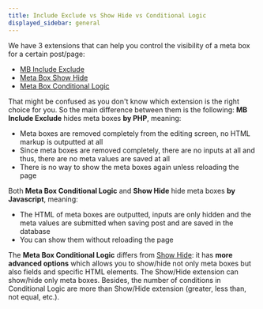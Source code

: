 ```yaml
---
title: Include Exclude vs Show Hide vs Conditional Logic
displayed_sidebar: general
---
```


We have 3 extensions that can help you control the visibility of a meta box for a certain post/page:

- [MB Include Exclude](/extensions/meta-box-include-exclude/)
- [Meta Box Show Hide](/extensions/meta-box-show-hide/)
- [Meta Box Conditional Logic](/extensions/meta-box-conditional-logic/)

That might be confused as you don't know which extension is the right choice for you. So the main difference between them is the following: **MB Include Exclude** hides meta boxes **by PHP**, meaning:

- Meta boxes are removed completely from the editing screen, no HTML markup is outputted at all
- Since meta boxes are removed completely, there are no inputs at all and thus, there are no meta values are saved at all
- There is no way to show the meta boxes again unless reloading the page

Both **Meta Box Conditional Logic** and **Show Hide** hide meta boxes **by Javascript**, meaning:

- The HTML of meta boxes are outputted, inputs are only hidden and the meta values are submitted when saving post and are saved in the database
- You can show them without reloading the page

The **Meta Box Conditional Logic** differs from [Show Hide](/extensions/meta-box-conditional-logic/): it has **more advanced options** which allows you to show/hide not only meta boxes but also fields and specific HTML elements. The Show/Hide extension can show/hide only meta boxes. Besides, the number of conditions in Conditional Logic are more than Show/Hide extension (greater, less than, not equal, etc.).